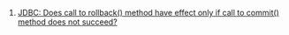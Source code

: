  1. [JDBC: Does call to rollback() method have effect only if call to commit() method does not succeed?](https://stackoverflow.com/questions/15031866/jdbc-does-call-to-rollback-method-have-effect-only-if-call-to-commit-method)

